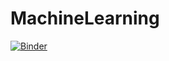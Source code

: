 # MachineLearning
[![Binder](https://mybinder.org/badge_logo.svg)](https://mybinder.org/v2/gh/vsatyav007/MachineLearning/master)
